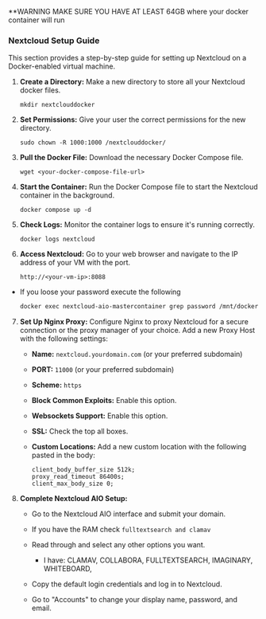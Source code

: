 **WARNING MAKE SURE YOU HAVE AT LEAST 64GB where your docker container will run

### Nextcloud Setup Guide

This section provides a step-by-step guide for setting up Nextcloud on a Docker-enabled virtual machine.

1. **Create a Directory:** Make a new directory to store all your Nextcloud docker files.

   ```
   mkdir nextclouddocker
   ```

2. **Set Permissions:** Give your user the correct permissions for the new directory.

   ```
   sudo chown -R 1000:1000 /nextclouddocker/
   ```

3. **Pull the Docker File:** Download the necessary Docker Compose file.

   ```
   wget <your-docker-compose-file-url>
   ```

4. **Start the Container:** Run the Docker Compose file to start the Nextcloud container in the background.

   ```
   docker compose up -d
   ```

5. **Check Logs:** Monitor the container logs to ensure it's running correctly.

   ```
   docker logs nextcloud
   ```

6. **Access Nextcloud:** Go to your web browser and navigate to the IP address of your VM with the port.

   ```
   http://<your-vm-ip>:8088
   ```
* If you loose your password execute the following
  ```bash
  docker exec nextcloud-aio-mastercontainer grep password /mnt/docker-aio-config/data/configuration.json
  ```
7. **Set Up Nginx Proxy:** Configure Nginx to proxy Nextcloud for a secure connection or the proxy manager of your choice. Add a new Proxy Host with the following settings:

   * **Name:** `nextcloud.yourdomain.com` (or your preferred subdomain)
  
   *  **PORT:** `11000` (or your preferred subdomain)

   * **Scheme:** `https`

   * **Block Common Exploits:** Enable this option.

   * **Websockets Support:** Enable this option.

   * **SSL:** Check the top all boxes.

   * **Custom Locations:** Add a new custom location with the following pasted in the body:

     ```
     client_body_buffer_size 512k;
     proxy_read_timeout 86400s;
     client_max_body_size 0;
     ```

8. **Complete Nextcloud AIO Setup:**

   * Go to the Nextcloud AIO interface and submit your domain.
  
   * If you have the RAM check `fulltextsearch and clamav`

   * Read through and select any other options you want.
      * I have: CLAMAV, COLLABORA, FULLTEXTSEARCH, IMAGINARY, WHITEBOARD, 
     
   * Copy the default login credentials and log in to Nextcloud.

   * Go to "Accounts" to change your display name, password, and email.
